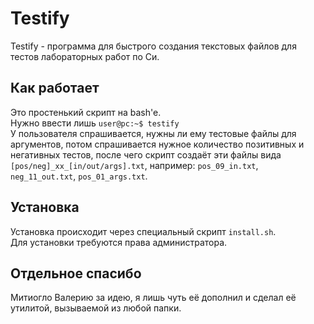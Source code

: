 # Testify
Testify - программа для быстрого создания текстовых файлов для тестов лабораторных работ по Си.
<br>
## Как работает
Это простенький скрипт на bash'e. <br>
Нужно ввести лишь
`user@pc:~$ testify`<br>
У пользователя спрашивается, нужны ли ему тестовые файлы для аргументов, потом спрашивается нужное количество позитивных и негативных тестов, после чего скрипт создаёт эти файлы вида `[pos/neg]_xx_[in/out/args].txt`, например: `pos_09_in.txt`, `neg_11_out.txt`, `pos_01_args.txt`.
## Установка
Установка происходит через специальный скрипт `install.sh`. <br>
Для установки требуются права администратора. 
## Отдельное спасибо
Митиогло Валерию за идею, я лишь чуть её дополнил и сделал её утилитой, вызываемой из любой папки.
